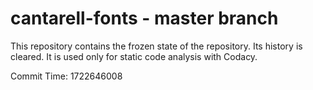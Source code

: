 # cantarell-fonts - master branch

This repository contains the frozen state of the repository.
Its history is cleared. It is used only for static code
analysis with Codacy.

Commit Time: 1722646008